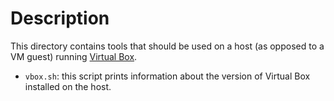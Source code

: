 # Description

This directory contains tools that should be used on a host (as opposed to a VM guest) running [Virtual Box](https://www.virtualbox.org/).

* `vbox.sh`: this script prints information about the version of Virtual Box installed on the host.


